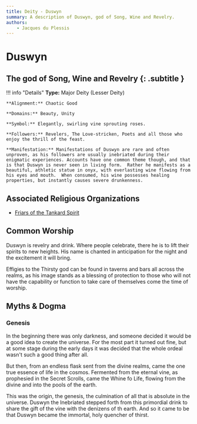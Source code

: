 ```yaml
---
title: Deity - Duswyn
summary: A description of Duswyn, god of Song, Wine and Revelry.
authors:
    - Jacques du Plessis
---
```

# Duswyn
## The god of Song, Wine and Revelry {: .subtitle }

!!! info "Details"
    **Type:** Major Deity (Lesser Deity)

    **Alignment:** Chaotic Good

    **Domains:** Beauty, Unity

    **Symbol:** Elegantly, swirling vine sprouting roses.

    **Followers:** Revelers, The Love-stricken, Poets and all those who enjoy the thrill of the feast.

    **Manifestation:** Manifestations of Duswyn are rare and often unproven, as his followers are usually inebriated during their enigmatic experiences. Accounts have one common theme though, and that is that Duswyn is never seen in living form.  Rather he manifests as a beautiful, athletic statue in onyx, with everlasting wine flowing from his eyes and mouth.  When consumed, his wine possesses healing properties, but instantly causes severe drunkenness.

## Associated Religious Organizations
* [Friars of the Tankard Spirit](/religion/organizations/friars_of_the_tankard)

## Common Worship
Duswyn is revelry and drink.  Where people celebrate, there he is to lift their spirits to new heights. His name is chanted in anticipation for the night and the excitement it will bring.

Effigies to the Thirsty god can be found in taverns and bars all across the realms, as his image stands as a blessing of protection to those who will not have the capability or function to take care of themselves come the time of worship.

## Myths & Dogma
### Genesis
In the beginning there was only darkness, and someone decided it would be a good idea to create the universe. For the most part it turned out fine, but at some stage during the early days it was decided that the whole ordeal wasn't such a good thing after all.

But then, from an endless flask sent from the divine realms, came the one true essence of life in the cosmos. Fermented from the eternal vine, as prophesied in the Secret Scrolls, came the Whine fo Life, flowing from the divine and into the pools of the earth.

This was the origin, the genesis, the culmination of all that is absolute in the universe. Duswyn the Inebriated stepped forth from this primordial drink to share the gift of the vine with the denizens of th earth. And so it came to be that Duswyn became the immortal, holy quencher of thirst.